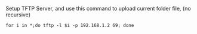 Setup TFTP Server, and use this command to upload current folder file, (no recursive)
```
for i in *;do tftp -l $i -p 192.168.1.2 69; done
```